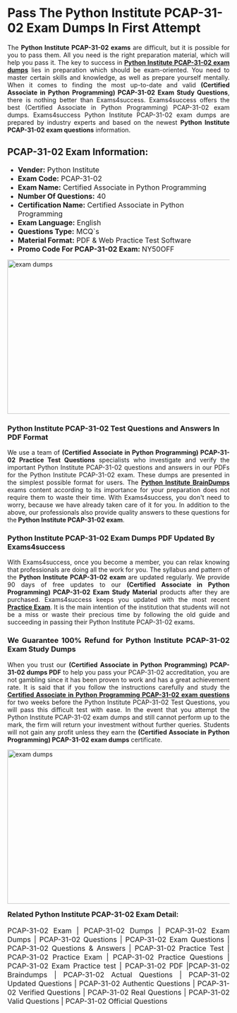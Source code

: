 <h1><strong><strong>Pass The Python Institute PCAP-31-02 Exam Dumps In First Attempt</strong></strong></h1> <p style="text-align:justify">The <strong>Python Institute PCAP-31-02 exams</strong> are difficult, but it is possible for you to pass them. All you need is the right preparation material, which will help you pass it. The key to success in <a href="https://www.exams4success.com/python-institute/pcap-31-02-pdf-exam-dumps"><strong>Python Institute PCAP-31-02 exam dumps</strong></a> lies in preparation which should be exam-oriented. You need to master certain skills and knowledge, as well as prepare yourself mentally. When it comes to finding the most up-to-date and valid <strong>(Certified Associate in Python Programming) PCAP-31-02 Exam Study Questions</strong>, there is nothing better than Exams4success. Exams4success offers the best (Certified Associate in Python Programming) PCAP-31-02 exam dumps. Exams4success Python Institute PCAP-31-02 exam dumps are prepared by industry experts and based on the newest <strong>Python Institute PCAP-31-02 exam questions</strong> information.</p> <h2><strong><strong>PCAP-31-02 Exam Information:</strong></strong></h2> <ul> <li><span style="font-size:16px"><strong>Vender:</strong> Python Institute</span></li> <li><span style="font-size:16px"><strong>Exam Code:</strong> PCAP-31-02</span></li> <li><span style="font-size:16px"><strong>Exam Name:</strong> Certified Associate in Python Programming</span></li> <li><span style="font-size:16px"><strong>Number Of Questions:</strong> 40</span></li> <li><span style="font-size:16px"><strong>Certification Name:</strong> Certified Associate in Python Programming</span></li> <li><span style="font-size:16px"><strong>Exam Language:</strong> English</span></li> <li><span style="font-size:16px"><strong>Questions Type:</strong> MCQ`s</span></li> <li><span style="font-size:16px"><strong>Material Format:</strong> PDF & Web Practice Test Software</span></li> <li><span style="font-size:16px"><strong>Promo Code For PCAP-31-02 Exam: </strong>NY50OFF</span></li> </ul> <p><a href="https://www.exams4success.com/python-institute/pcap-31-02-pdf-exam-dumps" rel="no-follow"><img alt="exam dumps" src="https://www.certcollections.com/uploads/content/infrist1.png" style="height:350px; width:750px" /></a></p> <h3><strong>Python Institute PCAP-31-02 Test Questions and Answers In PDF Format</strong></h3> <p style="text-align:justify">We use a team of <strong>(Certified Associate in Python Programming) PCAP-31-02 Practice Test Questions</strong> specialists who investigate and verify the important Python Institute PCAP-31-02 questions and answers in our PDFs for the Python Institute PCAP-31-02 exam. These dumps are presented in the simplest possible format for users. The <a href="https://www.exams4success.com/python-institute-exam-dumps"><strong>Python Institute BrainDumps</strong></a> exams content according to its importance for your preparation does not require them to waste their time. With Exams4success, you don't need to worry, because we have already taken care of it for you. In addition to the above, our professionals also provide quality answers to these questions for the<strong> Python Institute PCAP-31-02 exam</strong>.</p> <h3><strong> Python Institute PCAP-31-02 Exam Dumps PDF Updated By Exams4success</strong></h3> <p style="text-align:justify">With Exams4success, once you become a member, you can relax knowing that professionals are doing all the work for you. The syllabus and pattern of the <strong>Python Institute PCAP-31-02 exam </strong>are updated regularly. We provide 90 days of free updates to our <strong>(Certified Associate in Python Programming) PCAP-31-02 Exam Study Material</strong> products after they are purchased. Exams4success keeps you updated with the most recent <a href="https://www.exams4success.com/"><strong>Practice Exam</strong></a>. It is the main intention of the institution that students will not be a miss or waste their precious time by following the old guide and succeeding in passing their Python Institute PCAP-31-02 exams.</p> <h3 style="text-align:justify"><strong>We Guarantee 100% Refund for Python Institute PCAP-31-02 Exam Study Dumps</strong></h3> <p style="text-align:justify">When you trust our <strong>(Certified Associate in Python Programming) PCAP-31-02 dumps PDF</strong> to help you pass your PCAP-31-02 accreditation, you are not gambling since it has been proven to work and has a great achievement rate. It is said that if you follow the instructions carefully and study the <a href="https://www.exams4success.com/python-institute/pcap-31-02-pdf-exam-dumps"><strong>Certified Associate in Python Programming PCAP-31-02 exam questions</strong></a> for two weeks before the Python Institute PCAP-31-02 Test Questions, you will pass this difficult test with ease. In the event that you attempt the Python Institute PCAP-31-02 exam dumps and still cannot perform up to the mark, the firm will return your investment without further queries. Students will not gain any profit unless they earn the <strong>(Certified Associate in Python Programming) PCAP-31-02 exam dumps</strong> certificate.</p> <p style="text-align:justify"><a href="https://www.exams4success.com/python-institute/pcap-31-02-pdf-exam-dumps" rel="no-follow"><img alt="exam dumps" src="https://www.certcollections.com/uploads/content/free_demo1.png" style="height:350px; width:750px" /></a></p> <p style="text-align:justify"><span style="font-size:16px"><strong>Related Python Institute PCAP-31-02 Exam Detail:</strong></span><br /> <br /> <span style="font-size:16px">PCAP-31-02 Exam | PCAP-31-02 Dumps | PCAP-31-02 Exam Dumps | PCAP-31-02 Questions | PCAP-31-02 Exam Questions | PCAP-31-02 Questions & Answers | PCAP-31-02 Practice Test | PCAP-31-02 Practice Exam | PCAP-31-02 Practice Questions | PCAP-31-02 Exam Practice test | PCAP-31-02 PDF |PCAP-31-02 Braindumps | PCAP-31-02 Actual Questions | PCAP-31-02 Updated Questions | PCAP-31-02 Authentic Questions | PCAP-31-02 Verified Questions | PCAP-31-02 Real Questions | PCAP-31-02 Valid Questions | PCAP-31-02 Official Questions</span></p>
